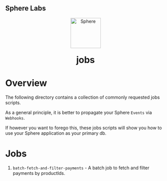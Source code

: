 ## Sphere Labs

<div align="center">
    <a>
        <img alt="Sphere" src="https://avatars.githubusercontent.com/u/109333730?s=200&v=4" width="95"/>
    </a>
  <h1 style="margin-top:20px;">jobs</h1>
</div>

# Overview

The following directory contains a collection of commonly requested jobs scripts. 

As a general principle, it is better to propagate your Sphere `Events` via `Webhooks`. 

If however you want to forego this, these jobs scripts will show you how to use your Sphere application as your primary db.

# Jobs

1. `batch-fetch-and-filter-payments` - A batch job to fetch and filter payments by productIds. 
